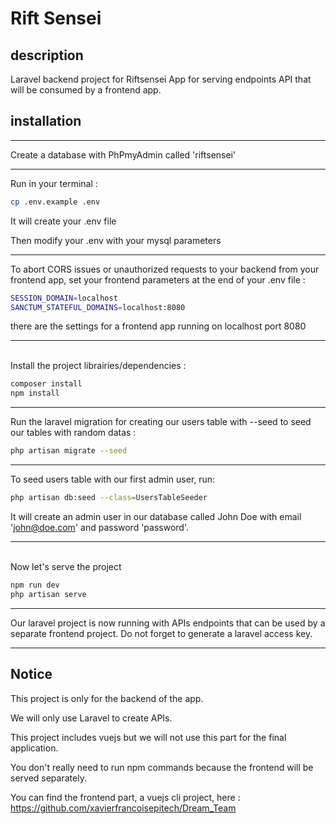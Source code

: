 # Rift Sensei
## description
Laravel backend project for Riftsensei App for serving endpoints API that will be consumed by a frontend app.
## installation
***

Create a database with PhPmyAdmin called 'riftsensei'
***

Run in your terminal :
```bash
cp .env.example .env
````
It will create your .env file

Then modify your .env with your mysql parameters

***

To abort CORS issues or unauthorized requests to your backend from your frontend app, set your frontend parameters at the end of your .env file :

```bash
SESSION_DOMAIN=localhost
SANCTUM_STATEFUL_DOMAINS=localhost:8080
````

there are the settings for a frontend app running on localhost port 8080
***

\
Install the project librairies/dependencies :

```bash
composer install
npm install
````
***
Run the laravel migration for creating our users table with --seed to seed our tables with random datas :
```bash
php artisan migrate --seed
````
***

To seed users table with our first admin user, run:

```bash
php artisan db:seed --class=UsersTableSeeder
````
It will create an admin user in our database called John Doe with email 'john@doe.com' and password 'password'.
***
\
Now let's serve the project

```bash 
npm run dev
php artisan serve
````

***

Our laravel project is now running with APIs endpoints that can be used by a separate frontend project. Do not forget to generate a laravel access key.



***

## Notice

This project is only for the backend of the app. 

We will only use Laravel to create APIs.


This project includes vuejs but we will not use this part for the final application. 


You don't really need to run npm commands because the frontend will be served separately.

You can find the frontend part, a vuejs cli project, here : https://github.com/xavierfrancoisepitech/Dream_Team
